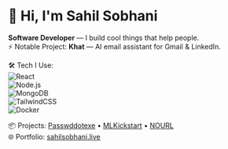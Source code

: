 # 👋 Hi, I'm Sahil Sobhani  
**Software Developer** — I build cool things that help people.  
⚡ Notable Project: **Khat** — AI email assistant for Gmail & LinkedIn.  

🛠️ Tech I Use:  
![React](https://img.shields.io/badge/-React-61DAFB?logo=react&logoColor=white&style=flat)  
![Node.js](https://img.shields.io/badge/-Node.js-339933?logo=node.js&logoColor=white&style=flat)  
![MongoDB](https://img.shields.io/badge/-MongoDB-47A248?logo=mongodb&logoColor=white&style=flat)  
![TailwindCSS](https://img.shields.io/badge/-Tailwind-38B2AC?logo=tailwind-css&logoColor=white&style=flat)  
![Docker](https://img.shields.io/badge/-Docker-2496ED?logo=docker&logoColor=white&style=flat)  

📦 Projects: [Passwddotexe](#) • [MLKickstart](#) • [NOURL](#)  
🌐 Portfolio: [sahilsobhani.live](https://sahilsobhani.live)
